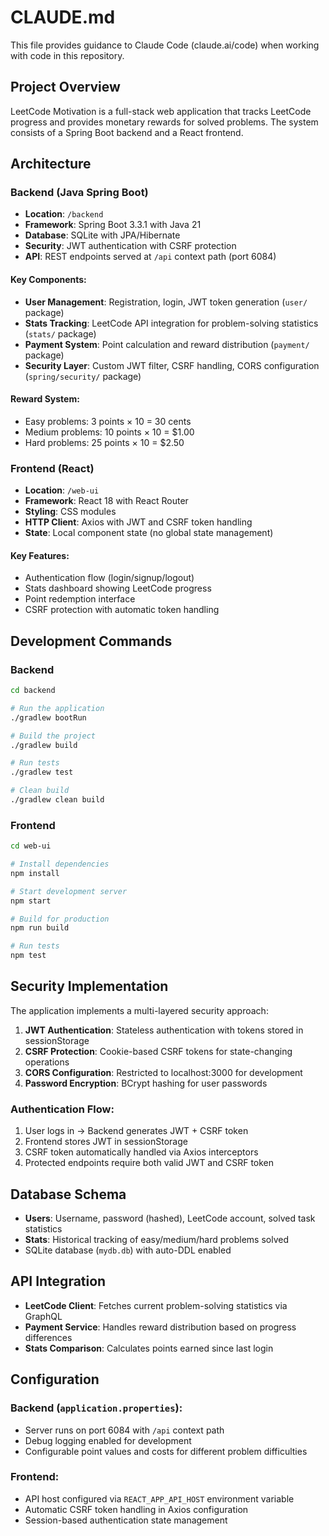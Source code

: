 # CLAUDE.md

This file provides guidance to Claude Code (claude.ai/code) when working with code in this repository.

## Project Overview

LeetCode Motivation is a full-stack web application that tracks LeetCode progress and provides monetary rewards for solved problems. The system consists of a Spring Boot backend and a React frontend.

## Architecture

### Backend (Java Spring Boot)
- **Location**: `/backend`
- **Framework**: Spring Boot 3.3.1 with Java 21
- **Database**: SQLite with JPA/Hibernate
- **Security**: JWT authentication with CSRF protection
- **API**: REST endpoints served at `/api` context path (port 6084)

#### Key Components:
- **User Management**: Registration, login, JWT token generation (`user/` package)
- **Stats Tracking**: LeetCode API integration for problem-solving statistics (`stats/` package)
- **Payment System**: Point calculation and reward distribution (`payment/` package)
- **Security Layer**: Custom JWT filter, CSRF handling, CORS configuration (`spring/security/` package)

#### Reward System:
- Easy problems: 3 points × 10 = 30 cents
- Medium problems: 10 points × 10 = $1.00  
- Hard problems: 25 points × 10 = $2.50

### Frontend (React)
- **Location**: `/web-ui`
- **Framework**: React 18 with React Router
- **Styling**: CSS modules
- **HTTP Client**: Axios with JWT and CSRF token handling
- **State**: Local component state (no global state management)

#### Key Features:
- Authentication flow (login/signup/logout)
- Stats dashboard showing LeetCode progress
- Point redemption interface
- CSRF protection with automatic token handling

## Development Commands

### Backend
```bash
cd backend

# Run the application
./gradlew bootRun

# Build the project
./gradlew build

# Run tests
./gradlew test

# Clean build
./gradlew clean build
```

### Frontend
```bash
cd web-ui

# Install dependencies
npm install

# Start development server
npm start

# Build for production
npm run build

# Run tests
npm test
```

## Security Implementation

The application implements a multi-layered security approach:

1. **JWT Authentication**: Stateless authentication with tokens stored in sessionStorage
2. **CSRF Protection**: Cookie-based CSRF tokens for state-changing operations
3. **CORS Configuration**: Restricted to localhost:3000 for development
4. **Password Encryption**: BCrypt hashing for user passwords

### Authentication Flow:
1. User logs in → Backend generates JWT + CSRF token
2. Frontend stores JWT in sessionStorage
3. CSRF token automatically handled via Axios interceptors
4. Protected endpoints require both valid JWT and CSRF token

## Database Schema

- **Users**: Username, password (hashed), LeetCode account, solved task statistics
- **Stats**: Historical tracking of easy/medium/hard problems solved
- SQLite database (`mydb.db`) with auto-DDL enabled

## API Integration

- **LeetCode Client**: Fetches current problem-solving statistics via GraphQL
- **Payment Service**: Handles reward distribution based on progress differences
- **Stats Comparison**: Calculates points earned since last login

## Configuration

### Backend (`application.properties`):
- Server runs on port 6084 with `/api` context path
- Debug logging enabled for development
- Configurable point values and costs for different problem difficulties

### Frontend:
- API host configured via `REACT_APP_API_HOST` environment variable
- Automatic CSRF token handling in Axios configuration
- Session-based authentication state management